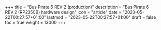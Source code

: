 +++
title = "Bus Pirate 6 REV 2 (production)"
description = "Bus Pirate 6 REV 2 (RP2350B) hardware design"
icon = "article"
date = "2023-05-22T00:27:57+01:00"
lastmod = "2023-05-22T00:27:57+01:00"
draft = false
toc = true
weight = 13000
+++
